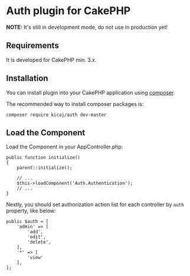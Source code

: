 # Auth plugin for CakePHP

**NOTE:** It's still in development mode, do not use in production yet!

## Requirements

It is developed for CakePHP min. 3.x.

## Installation

You can install plugin into your CakePHP application using [composer](http://getcomposer.org).

The recommended way to install composer packages is:
```
composer require kicaj/auth dev-master
```

## Load the Component

Load the Component in your AppController.php:

```
public function initialize()
{
    parent::initialize();

    // ...
    $this->loadComponent('Auth.Authentication');
    // ...
}
```

Nextly, you should set authorization action list for each controller by `auth` property, like below:

```
public $auth = [
    'admin' => [
        'add',
        'edit',
        'delete',
    ],
    '*' => [
        'view'
    ],
];
```

